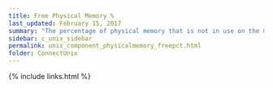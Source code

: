```yaml
---
title: ﻿Free Physical Memory %
last_updated: February 15, 2017
summary: "The percentage of physical memory that is not in use on the machine."
sidebar: c_unix_sidebar
permalink: unix_component_physicalmemory_freepct.html
folder: ConnectUnix
---
```



{% include links.html %}
